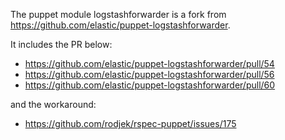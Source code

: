 The puppet module logstashforwarder is a fork from https://github.com/elastic/puppet-logstashforwarder. 

It includes the PR below:
* https://github.com/elastic/puppet-logstashforwarder/pull/54
* https://github.com/elastic/puppet-logstashforwarder/pull/56
* https://github.com/elastic/puppet-logstashforwarder/pull/60

and the workaround:
* https://github.com/rodjek/rspec-puppet/issues/175
